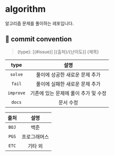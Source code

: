 # algorithm
알고리즘 문제를 풀이하는 레포입니다.


## 💬 commit convention
> {type}: [{#issue}] [{출처}/{난이도}] {제목}

|type|설명|
|:---:|:---:|
|`solve`|풀이에 성공한 새로운 문제 추가|
|`fail`|풀이에 실패한 새로운 문제 추가|
|`improve`|기존에 있는 문제에 풀이 추가 및 수정|
|`docs`|문서 수정|

|출처|설명|
|:---:|:---:|
|`BOJ`|백준|
|`PGS`|프로그래머스|
|`ETC`|기타 외|
